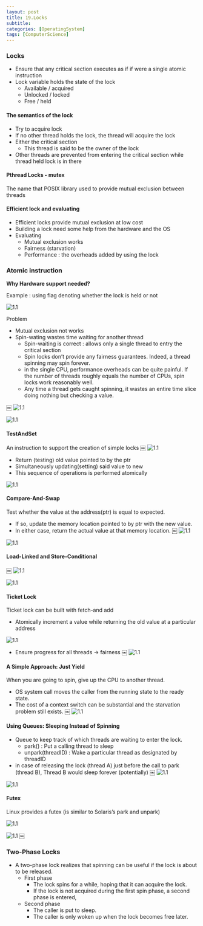 ```yaml
---
layout: post
title: 19.Locks
subtitle: 
categories: [OperatingSystem]
tags: [ComputerScience]
---
```


### Locks
- Ensure that any critical section executes as if if were a single atomic instruction
- Lock variable holds the state of the lock
    - Available / acquired
    - Unlocked / locked
    - Free / held

#### The semantics of the lock
- Try to acquire lock
- If no other thread holds the lock, the thread will acquire the lock
- Either the critical section
    - This thread is said to be the owner of the lock
- Other threads are prevented from entering the critical section while thread held lock is in there

#### Pthread Locks - mutex 
The name that POSIX library used to provide mutual exclusion between threads

#### Efficient lock and evaluating
- Efficient locks provide mutual exclusion at low cost
- Building a lock need some help from the hardware and the OS
- Evaluating
    - Mutual exclusion works
    - Fairness (starvation)
    - Performance : the overheads added by using the lock

### Atomic instruction

**Why Hardware support needed?**

Example : using flag denoting whether the lock is held or not

![1.1](/assets/images/os/28.1.png)

Problem
- Mutual exclusion not works
- Spin-wating wastes time waiting for another thread
    - Spin-waiting is correct : allows only a single thread to entry the critical section
    - Spin locks don’t provide any fairness guarantees. Indeed, a thread spinning may spin forever. 
    - in the single CPU, performance overheads can be quite painful. If the number of threads roughly equals the number of CPUs, spin locks work reasonably well.
    - Any time a thread gets caught spinning, it wastes an entire time slice doing nothing but checking a value. 

￼
![1.1](/assets/images/os/28.2.png)

![1.1](/assets/images/os/28.3.png)


#### TestAndSet
An instruction to support the creation of simple locks 
￼
![1.1](/assets/images/os/28.4.png)

- Return (testing) old value pointed to by the ptr
- Simultaneously updating(setting) said value to new
- This sequence of operations is performed atomically

![1.1](/assets/images/os/28.5.png)

#### Compare-And-Swap
Test whether the value at the address(ptr) is equal to expected. 
- If so, update the memory location pointed to by ptr with the new value. 
- In either case, return the actual value at that memory location. 
￼
![1.1](/assets/images/os/28.6.png)

![1.1](/assets/images/os/28.7.png)

#### Load-Linked and Store-Conditional 
￼
![1.1](/assets/images/os/28.8.png)

![1.1](/assets/images/os/28.9.png)

#### Ticket Lock 
Ticket lock can be built with fetch-and add
- Atomically increment a value while returning the old value at a particular address

![1.1](/assets/images/os/28.10.png)

- Ensure progress for all threads -> fairness
￼
![1.1](/assets/images/os/28.11.png)

#### A Simple Approach: Just Yield 
When you are going to spin, give up the CPU to another thread. 
- OS system call moves the caller from the running state to the ready state.
- The cost of a context switch can be substantial and the starvation problem still exists. 
￼
![1.1](/assets/images/os/28.12.png)

#### Using Queues: Sleeping Instead of Spinning 
- Queue to keep track of which threads are waiting to enter the lock. 
    - park() : Put a calling thread to sleep 
    - unpark(threadID) : Wake a particular thread as designated by threadID
- in case of releasing the lock (thread A) just before the call to park (thread B), Thread B would sleep forever (potentially)
￼
![1.1](/assets/images/os/28.13.png)

![1.1](/assets/images/os/28.14.png)

#### Futex 
Linux provides a futex (is similar to Solaris’s park and unpark)

![1.1](/assets/images/os/28.15.png)

![1.1](/assets/images/os/28.16.png)
￼
### Two-Phase Locks 
- A two-phase lock realizes that spinning can be useful if the lock is about to be released. 
    - First phase
        - The lock spins for a while, hoping that it can acquire the lock.
        - If the lock is not acquired during the first spin phase, a second phase is entered, 
    - Second phase
        - The caller is put to sleep.
        - The caller is only woken up when the lock becomes free later. 






